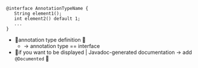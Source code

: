 ```
@interface AnnotationTypeName {
   String element1();
   int element2() default 1;
   ...
}
```
* 👀annotation type definition 👀
  * -> annotation type == interface
* 👀if you want to be displayed | Javadoc-generated documentation -> add `@Documented` 👀

